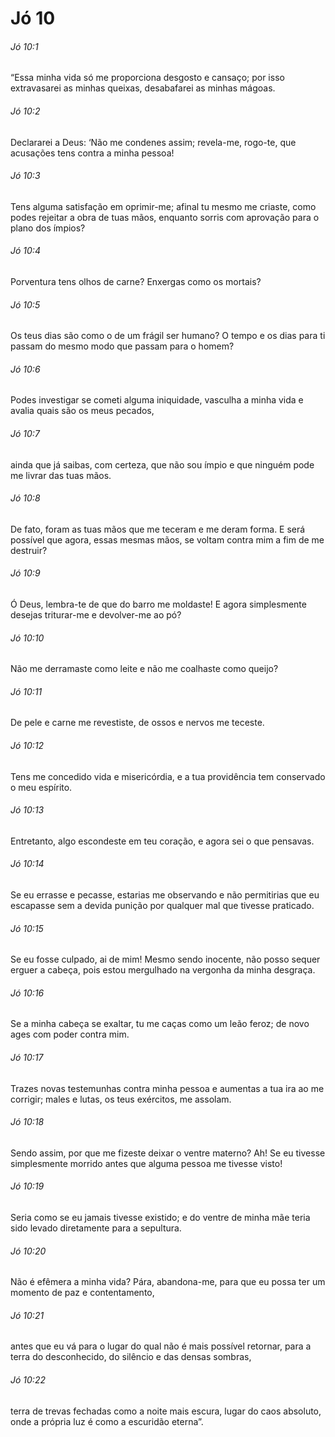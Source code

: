 # Jó 10

###### Jó 10:1

“Essa minha vida só me proporciona desgosto e cansaço; por isso extravasarei as minhas queixas, desabafarei as minhas mágoas.

###### Jó 10:2

Declararei a Deus: ‘Não me condenes assim; revela-me, rogo-te, que acusações tens contra a minha pessoa!

###### Jó 10:3

Tens alguma satisfação em oprimir-me; afinal tu mesmo me criaste, como podes rejeitar a obra de tuas mãos, enquanto sorris com aprovação para o plano dos ímpios?

###### Jó 10:4

Porventura tens olhos de carne? Enxergas como os mortais?

###### Jó 10:5

Os teus dias são como o de um frágil ser humano? O tempo e os dias para ti passam do mesmo modo que passam para o homem?

###### Jó 10:6

Podes investigar se cometi alguma iniquidade, vasculha a minha vida e avalia quais são os meus pecados,

###### Jó 10:7

ainda que já saibas, com certeza, que não sou ímpio e que ninguém pode me livrar das tuas mãos.

###### Jó 10:8

De fato, foram as tuas mãos que me teceram e me deram forma. E será possível que agora, essas mesmas mãos, se voltam contra mim a fim de me destruir?

###### Jó 10:9

Ó Deus, lembra-te de que do barro me moldaste! E agora simplesmente desejas triturar-me e devolver-me ao pó?

###### Jó 10:10

Não me derramaste como leite e não me coalhaste como queijo?

###### Jó 10:11

De pele e carne me revestiste, de ossos e nervos me teceste.

###### Jó 10:12

Tens me concedido vida e misericórdia, e a tua providência tem conservado o meu espírito.

###### Jó 10:13

Entretanto, algo escondeste em teu coração, e agora sei o que pensavas.

###### Jó 10:14

Se eu errasse e pecasse, estarias me observando e não permitirias que eu escapasse sem a devida punição por qualquer mal que tivesse praticado.

###### Jó 10:15

Se eu fosse culpado, ai de mim! Mesmo sendo inocente, não posso sequer erguer a cabeça, pois estou mergulhado na vergonha da minha desgraça.

###### Jó 10:16

Se a minha cabeça se exaltar, tu me caças como um leão feroz; de novo ages com poder contra mim.

###### Jó 10:17

Trazes novas testemunhas contra minha pessoa e aumentas a tua ira ao me corrigir; males e lutas, os teus exércitos, me assolam.

###### Jó 10:18

Sendo assim, por que me fizeste deixar o ventre materno? Ah! Se eu tivesse simplesmente morrido antes que alguma pessoa me tivesse visto!

###### Jó 10:19

Seria como se eu jamais tivesse existido; e do ventre de minha mãe teria sido levado diretamente para a sepultura.

###### Jó 10:20

Não é efêmera a minha vida? Pára, abandona-me, para que eu possa ter um momento de paz e contentamento,

###### Jó 10:21

antes que eu vá para o lugar do qual não é mais possível retornar, para a terra do desconhecido, do silêncio e das densas sombras,

###### Jó 10:22

terra de trevas fechadas como a noite mais escura, lugar do caos absoluto, onde a própria luz é como a escuridão eterna”.

